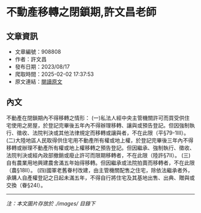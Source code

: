 # 不動產移轉之閉鎖期,許文昌老師

## 文章資訊
- 文章編號：908808
- 作者：許文昌
- 發布日期：2023/08/17
- 爬取時間：2025-02-02 17:37:53
- 原文連結：[閱讀原文](https://real-estate.get.com.tw/Columns/detail.aspx?no=908808)

## 內文
不動產在閉鎖期內不得移轉之情形：
(一)私法人經中央主管機關許可而買受供住宅使用之房屋，於登記完畢後五年內不得辦理移轉、讓與或預告登記。但因強制執行、徵收、法院判決或其他法律規定而移轉或讓與者，不在此限（平§79-1III）。
(二)大陸地區人民取得供住宅用不動產所有權或地上權，於登記完畢後三年內不得移轉或辦理不動產所有權或地上權移轉之預告登記。但因繼承、強制執行、徵收、法院判決或經內政部撤銷或廢止許可而限期移轉者，不在此限（陸許§7II）。
(三)自有農業用地興建農舍滿五年始得移轉。但因繼承或法院拍賣而移轉者，不在此限（農§18II）。
(四)國軍老舊眷村改建，由主管機關配售之住宅，除依法繼承者外，承購人自產權登記之日起未滿五年，不得自行將住宅及其基地出售、出典、贈與或交換（眷§24I）。

---
*注：本文圖片存放於 ./images/ 目錄下*
